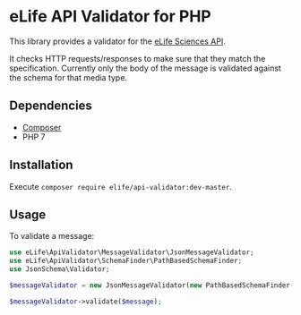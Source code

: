 eLife API Validator for PHP
===========================

This library provides a validator for the [eLife Sciences API](https://github.com/elifesciences/api-raml).

It checks HTTP requests/responses to make sure that they match the specification. Currently only the body of the message is validated against the schema for that media type.

Dependencies
------------

* [Composer](https://getcomposer.org/)
* PHP 7

Installation
------------

Execute `composer require elife/api-validator:dev-master`.

Usage
-----

To validate a message:

```php
use eLife\ApiValidator\MessageValidator\JsonMessageValidator;
use eLife\ApiValidator\SchemaFinder\PathBasedSchemaFinder;
use JsonSchema\Validator;

$messageValidator = new JsonMessageValidator(new PathBasedSchemaFinder('/path/to/api/schemas'), new Validator());

$messageValidator->validate($message);
```
